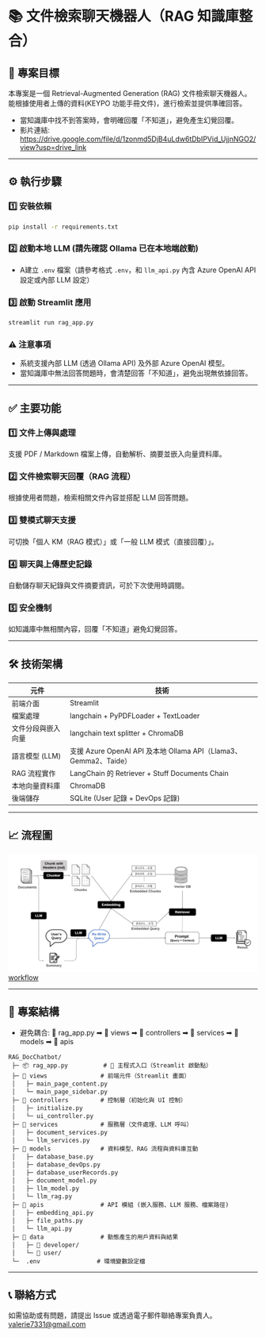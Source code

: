 # 📚 文件檢索聊天機器人（RAG 知識庫整合）

## 🎯 專案目標
本專案是一個 Retrieval-Augmented Generation (RAG) 文件檢索聊天機器人。
能根據使用者上傳的資料(KEYPO 功能手冊文件)，進行檢索並提供準確回答。
- 當知識庫中找不到答案時，會明確回覆「不知道」，避免產生幻覺回覆。
- 影片連結: https://drive.google.com/file/d/1zonmd5DjB4uLdw6tDbIPVid_UjjnNGO2/view?usp=drive_link

---

## ⚙️ 執行步驟
### 1️⃣ 安裝依賴
```bash
pip install -r requirements.txt
```

### 2️⃣ 啟動本地 LLM (請先確認 Ollama 已在本地端啟動)
- A建立 `.env` 檔案（請參考格式 `.env`，和 `llm_api.py` 內含 Azure OpenAI API 設定或內部 LLM 設定）

### 3️⃣ 啟動 Streamlit 應用
```bash
streamlit run rag_app.py
```
### ⚠️ 注意事項
- 系統支援內部 LLM (透過 Ollama API) 及外部 Azure OpenAI 模型。
- 當知識庫中無法回答問題時，會清楚回答「不知道」，避免出現無依據回答。

---

## ✅ 主要功能

### 1️⃣ 文件上傳與處理  
支援 PDF / Markdown 檔案上傳，自動解析、摘要並嵌入向量資料庫。

### 2️⃣ 文件檢索聊天回覆（RAG 流程）  
根據使用者問題，檢索相關文件內容並搭配 LLM 回答問題。

### 3️⃣ 雙模式聊天支援  
可切換「個人 KM（RAG 模式）」或「一般 LLM 模式（直接回覆）」。

### 4️⃣ 聊天與上傳歷史記錄  
自動儲存聊天紀錄與文件摘要資訊，可於下次使用時調閱。

### 5️⃣ 安全機制  
如知識庫中無相關內容，回覆「不知道」避免幻覺回答。

---

## 🛠️ 技術架構
| 元件              | 技術                                         |
|-------------------|----------------------------------------------|
| 前端介面          | Streamlit                                   |
| 檔案處理          | langchain + PyPDFLoader + TextLoader        |
| 文件分段與嵌入向量 | langchain text splitter + ChromaDB           |
| 語言模型 (LLM)    | 支援 Azure OpenAI API 及本地 Ollama API（Llama3、Gemma2、Taide） |
| RAG 流程實作      | LangChain 的 Retriever + Stuff Documents Chain |
| 本地向量資料庫    | ChromaDB                                    |
| 後端儲存          | SQLite (User 記錄 + DevOps 記錄)            |

---

## 📈 流程圖  
![workflow](workflow.png)  
[workflow](https://www.canva.com/design/DAGip48-pIo/bx9DFPr341IQno54AC2TyQ/view?utm_content=DAGip48-pIo&utm_campaign=designshare&utm_medium=link2&utm_source=uniquelinks&utlId=hb127ce56f4)

---

## 📂 專案結構

* 避免耦合: 📄 rag_app.py ➡ 📁 views ➡ 📁 controllers ➡ 📁 services ➡ 📁 models ➡ 📁 apis
```
RAG_DocChatbot/
 ├─ 📦 rag_app.py          # 📌 主程式入口（Streamlit 啟動點）
 ├─ 📁 views               # 前端元件（Streamlit 畫面）
 │   ├─ main_page_content.py
 │   └─ main_page_sidebar.py
 ├─ 📁 controllers         # 控制層（初始化與 UI 控制）
 │   ├─ initialize.py
 │   └─ ui_controller.py
 ├─ 📁 services            # 服務層（文件處理、LLM 呼叫）
 │   ├─ document_services.py
 │   └─ llm_services.py
 ├─ 📁 models              # 資料模型、RAG 流程與資料庫互動
 │   ├─ database_base.py
 │   ├─ database_devOps.py
 │   ├─ database_userRecords.py
 │   ├─ document_model.py
 │   ├─ llm_model.py
 │   └─ llm_rag.py
 ├─ 📁 apis                # API 模組 (嵌入服務、LLM 服務、檔案路徑)
 │   ├─ embedding_api.py
 │   ├─ file_paths.py
 │   └─ llm_api.py
 ├─ 📁 data                # 動態產生的用戶資料與結果
 │   ├─ 📁 developer/
 │   └─ 📁 user/
 └─  .env                # 環境變數設定檔
```

---

## 📞 聯絡方式
如需協助或有問題，請提出 Issue 或透過電子郵件聯絡專案負責人。
valerie7331@gmail.com


